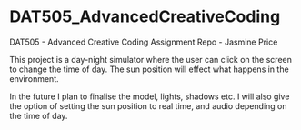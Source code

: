 # DAT505_AdvancedCreativeCoding
DAT505 - Advanced Creative Coding Assignment Repo - Jasmine Price

This project is a day-night simulator where the user can click on the screen to change the time of day. The sun position will effect what happens in the environment. 

In the future I plan to finalise the model, lights, shadows etc. I will also give the option of setting the sun position to real time, and audio depending on the time of day.
